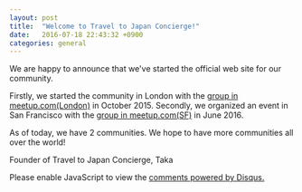 ```yaml
---
layout: post
title:  "Welcome to Travel to Japan Concierge!"
date:   2016-07-18 22:43:32 +0900
categories: general
---
```


We are happy to announce that we've started the official web site for our community.

Firstly, we started the community in London with the <a href="http://www.meetup.com/Travel-to-Japan-Concierge-in-London/" target="_blank">group in meetup.com(London)</a> in October 2015. Secondly, we organized an event in San Francisco with the
<a href="http://www.meetup.com/Travel-to-Japan-Concierge-in-San-Francisco/" target="_blank">group in meetup.com(SF)</a> in June 2016.

As of today, we have 2 communities. We hope to have more communities all over the world!

Founder of Travel to Japan Concierge, Taka

<div id="disqus_thread"></div>
<script>
var disqus_config = function () {
    this.page.url = PAGE_URL;  // Replace PAGE_URL with your page's canonical URL variable
    this.page.identifier = "2016-07-18-welcome-to-tjc"; // Replace PAGE_IDENTIFIER with your page's unique identifier variable
};

(function() { // DON'T EDIT BELOW THIS LINE
    var d = document, s = d.createElement('script');
    s.src = '//tjconcierge.disqus.com/embed.js';
    s.setAttribute('data-timestamp', +new Date());
    (d.head || d.body).appendChild(s);
})();
</script>
<noscript>Please enable JavaScript to view the <a href="https://disqus.com/?ref_noscript">comments powered by Disqus.</a></noscript>
